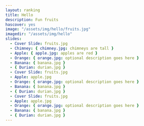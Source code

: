 ```yaml
---
layout: ranking
title: Hello
description: Fun fruits
hascover: yes
image: "/assets/img/hello/fruits.jpg"
imagedir: "/assets/img/hello"
slides:
  - Cover Slide: fruits.jpg
  - Chimney: { chimney.jpg: chimneys are tall }
  - Apple: { apple.jpg: apples are red }
  - Orange: { orange.jpg: optional description goes here }
  - Banana: { banana.jpg }
  - { Durian: durian.jpg }
  - Cover Slide: fruits.jpg
  - Apple: apple.jpg
  - Orange: { orange.jpg: optional description goes here }
  - Banana: { banana.jpg }
  - { Durian: durian.jpg }
  - Cover Slide: fruits.jpg
  - Apple: apple.jpg
  - Orange: { orange.jpg: optional description goes here }
  - Banana: { banana.jpg }
  - { Durian: durian.jpg }
---
```

